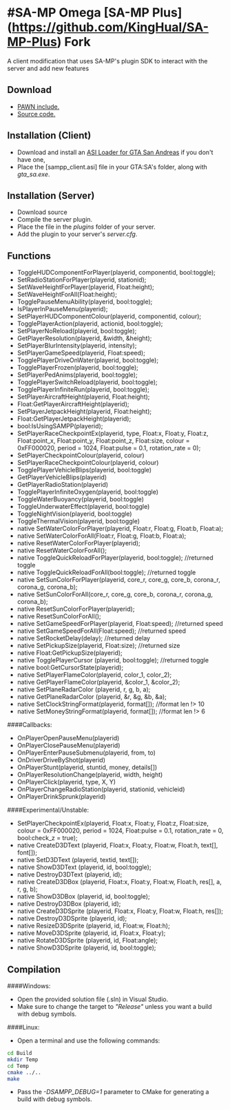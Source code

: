 #SA-MP Omega [SA-MP Plus] (https://github.com/KingHual/SA-MP-Plus) Fork
==========

A client modification that uses SA-MP's plugin SDK to interact with the server and add new features

Download
---------
  * [PAWN include.](srv/pawno/include/sampp.inc?raw=true)
  * [Source code.](https://github.com/Debug-/samp-omega/archive/master.zip)

Installation (Client)
---------

  * Download and install an [ASI Loader for GTA San Andreas](http://www.gtagarage.com/mods/show.php?id=8321) if you don't have one,
  * Place the [sampp_client.asi] file in your GTA:SA's folder, along with *gta_sa.exe*.
  

Installation (Server)
---------
  * Download source
  * Compile the server plugin.
  * Place the file in the *plugins* folder of your server.
  * Add the plugin to your server's *server.cfg*.

Functions
---------
  * ToggleHUDComponentForPlayer(playerid, componentid, bool:toggle);
  * SetRadioStationForPlayer(playerid, stationid);
  * SetWaveHeightForPlayer(playerid, Float:height);
  * SetWaveHeightForAll(Float:height);
  * TogglePauseMenuAbility(playerid, bool:toggle);
  * IsPlayerInPauseMenu(playerid);
  * SetPlayerHUDComponentColour(playerid, componentid, colour);
  * TogglePlayerAction(playerid, actionid, bool:toggle);
  * SetPlayerNoReload(playerid, bool:toggle);
  * GetPlayerResolution(playerid, &width, &height);
  * SetPlayerBlurIntensity(playerid, intensity);
  * SetPlayerGameSpeed(playerid, Float:speed);
  * TogglePlayerDriveOnWater(playerid, bool:toggle);
  * TogglePlayerFrozen(playerid, bool:toggle);
  * SetPlayerPedAnims(playerid, bool:toggle);
  * TogglePlayerSwitchReload(playerid, bool:toggle);
  * TogglePlayerInfiniteRun(playerid, bool:toggle);
  * SetPlayerAircraftHeight(playerid, Float:height);
  * Float:GetPlayerAircraftHeight(playerid);
  * SetPlayerJetpackHeight(playerid, Float:height);
  * Float:GetPlayerJetpackHeight(playerid);
  * bool:IsUsingSAMPP(playerid);
  * SetPlayerRaceCheckpointEx(playerid, type, Float:x, Float:y, Float:z, Float:point_x, Float:point_y, Float:point_z, Float:size, colour = 0xFF000020, period = 1024, Float:pulse = 0.1, rotation_rate = 0);
  * SetPlayerCheckpointColour(playerid, colour)
  * SetPlayerRaceCheckpointColour(playerid, colour)
  * TogglePlayerVehicleBlips(playerid, bool:toggle)
  * GetPlayerVehicleBlips(playerid)
  * GetPlayerRadioStation(playerid)
  * TogglePlayerInfiniteOxygen(playerid, bool:toggle)
  * ToggleWaterBuoyancy(playerid, bool:toggle)
  * ToggleUnderwaterEffect(playerid, bool:toggle)
  * ToggleNightVision(playerid, bool:toggle)
  * ToggleThermalVision(playerid, bool:toggle)
  * native SetWaterColorForPlayer(playerid, Float:r, Float:g, Float:b, Float:a);
  * native SetWaterColorForAll(Float:r, Float:g, Float:b, Float:a);
  * native ResetWaterColorForPlayer(playerid);
  * native ResetWaterColorForAll();
  * native ToggleQuickReloadForPlayer(playerid, bool:toggle); //returned toggle
  * native ToggleQuickReloadForAll(bool:toggle); //returned toggle
  * native SetSunColorForPlayer(playerid, core_r, core_g, core_b, corona_r, corona_g, corona_b);
  * native SetSunColorForAll(core_r, core_g, core_b, corona_r, corona_g, corona_b);
  * native ResetSunColorForPlayer(playerid);
  * native ResetSunColorForAll();
  * native SetGameSpeedForPlayer(playerid, Float:speed); //returned speed
  * native SetGameSpeedForAll(Float:speed); //returned speed
  * native SetRocketDelay(delay); //returned delay
  * native SetPickupSize(playerid, Float:size); //returned size
  * native Float:GetPickupSize(playerid);
  * native TogglePlayerCursor (playerid, bool:toggle); //returned toggle
  * native bool:GetCursorState(playerid);
  * native SetPlayerFlameColor(playerid, color_1, color_2);
  * native GetPlayerFlameColor(playerid, &color_1, &color_2);
  * native SetPlaneRadarColor (playerid, r, g, b, a);
  * native GetPlaneRadarColor (playerid, &r, &g, &b, &a);
  * native SetClockStringFormat(playerid, format[]); //format len !> 10
  * native SetMoneyStringFormat(playerid, format[]); //format len !> 6

####Callbacks:
  * OnPlayerOpenPauseMenu(playerid)
  * OnPlayerClosePauseMenu(playerid)
  * OnPlayerEnterPauseSubmenu(playerid, from, to)
  * OnDriverDriveByShot(playerid)
  * OnPlayerStunt(playerid, stuntid, money, details[])
  * OnPlayerResolutionChange(playerid, width, height)
  * OnPlayerClick(playerid, type, X, Y)
  * OnPlayerChangeRadioStation(playerid, stationid, vehicleid)
  * OnPlayerDrinkSprunk(playerid)

####Experimental/Unstable:
  * SetPlayerCheckpointEx(playerid, Float:x, Float:y, Float:z, Float:size, colour = 0xFF000020, period = 1024, Float:pulse = 0.1, rotation_rate = 0, bool:check_z = true);
  * native CreateD3DText (playerid, Float:x, Float:y, Float:w, Float:h, text[], font[]);
  * native SetD3DText (playerid, textid, text[]);
  * native ShowD3DText (playerid, id, bool:toggle);
  * native DestroyD3DText (playerid, id);
  * native CreateD3DBox (playerid, Float:x, Float:y, Float:w, Float:h, res[], a, r, g, b);
  * native ShowD3DBox (playerid, id, bool:toggle);
  * native DestroyD3DBox (playerid, id);
  * native CreateD3DSprite (playerid, Float:x, Float:y, Float:w, Float:h, res[]);
  * native DestroyD3DSprite (playerid, id);
  * native ResizeD3DSprite (playerid, id, Float:w, Float:h);
  * native MoveD3DSprite (playerid, id, Float:x, Float:y);
  * native RotateD3DSprite (playerid, id, Float:angle);
  * native ShowD3DSprite (playerid, id, bool:toggle); 

Compilation
---------

####Windows:
  * Open the provided solution file (.sln) in Visual Studio.
  * Make sure to change the target to *"Release"* unless you want a build with debug symbols.

####Linux:
  * Open a terminal and use the following commands:
```sh
cd Build
mkdir Temp
cd Temp
cmake ../..
make
```
  * Pass the *-DSAMPP_DEBUG=1* parameter to CMake for generating a build with debug symbols.
